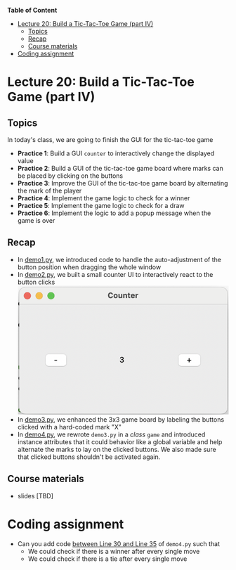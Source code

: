 
**Table of Content**
- [Lecture 20: Build a Tic-Tac-Toe Game (part IV)](#lecture-20-build-a-tic-tac-toe-game-part-iv)
  - [Topics](#topics)
  - [Recap](#recap)
  - [Course materials](#course-materials)
- [Coding assignment](#coding-assignment)

# Lecture 20: Build a Tic-Tac-Toe Game (part IV)

## Topics
In today's class, we are going to finish the GUI for the tic-tac-toe game
* **Practice 1**: Build a GUI `counter` to interactively change the displayed value
* **Practice 2**: Build a GUI of the tic-tac-toe game board where marks can be placed by clicking on the buttons
* **Practice 3**: Improve the GUI of the tic-tac-toe game board by alternating the mark of the player
* **Practice 4**: Implement the game logic to check for a winner
* **Practice 5**: Implement the game logic to check for a draw
* **Practice 6**: Implement the logic to add a popup message when the game is over

## Recap
* In [demo1.py](./demo1.py), we introduced code to handle the auto-adjustment of the button position when dragging the whole window
* In [demo2.py](./demo2.py), we built a small counter UI to interactively react to the button clicks ![](./counter.png)
* In [demo3.py](./demo3.py), we enhanced the 3x3 game board by labeling the buttons clicked with a hard-coded mark "X"
* In [demo4.py](./demo4.py), we rewrote `demo3.py` in a *class* `game` and introduced instance attributes that it could behavior like a global variable and help alternate the marks to lay on the clicked buttons. We also made sure that clicked buttons shouldn't be activated again.


## Course materials
* slides [TBD]

# Coding assignment
* Can you add code [between Line 30 and Line 35](./demo4.py#L30-L35) of `demo4.py` such that
  * We could check if there is a winner after every single move
  * We could check if there is a tie after every single move
